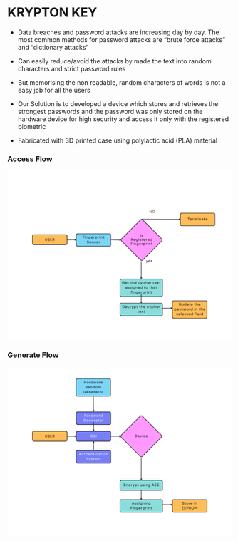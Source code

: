 # KRYPTON KEY

- Data breaches and password attacks are increasing day by day. The most common methods for password attacks are “brute force attacks” and “dictionary attacks”

- Can easily reduce/avoid the attacks by made the text into random characters and strict password rules

- But memorising the non readable, random characters of words is not a easy job for all the users

- Our Solution is to developed a device which stores and retrieves the strongest passwords and the password was only stored on the hardware device for high security and access it only with the registered biometric

- Fabricated with 3D printed case using polylactic acid (PLA) material

### Access Flow

![access flow](./images/access-flow.png)

### Generate Flow

![generate flow](/images/generate-flow.png)
